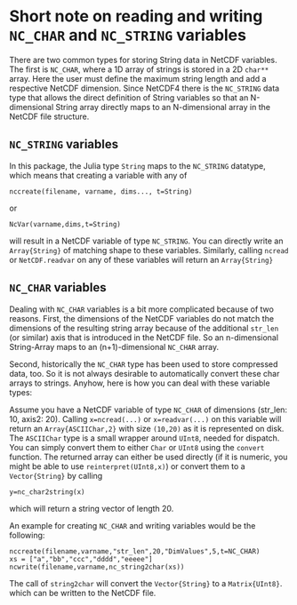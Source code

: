 # Short note on reading and writing `NC_CHAR` and `NC_STRING` variables

There are two common types for storing String data in NetCDF variables. The first is `NC_CHAR`,
where a 1D array of strings is stored in a 2D `char**` array. Here the user must define the maximum
string length and add a respective NetCDF dimension. Since NetCDF4 there is the `NC_STRING` data type that allows
 the direct definition of String variables so that an N-dimensional String array directly maps to an N-dimensional
 array in the NetCDF file structure.

## `NC_STRING` variables

In this package, the Julia type `String` maps to the `NC_STRING` datatype, which means that creating a variable with any of

```
nccreate(filename, varname, dims..., t=String)
```

or

```
NcVar(varname,dims,t=String)
```

will result in a NetCDF variable of type `NC_STRING`. You can directly write an `Array{String}` of matching shape to these
variables. Similarly, calling `ncread` or `NetCDF.readvar` on any of these variables will return an `Array{String}`

## `NC_CHAR` variables

Dealing with `NC_CHAR` variables is a bit more complicated because of two reasons. First, the dimensions of the NetCDF variables
do not match the dimensions of the resulting string array because of the additional `str_len` (or similar) axis that is introduced in the
NetCDF file. So an n-dimensional String-Array maps to an (n+1)-dimensional `NC_CHAR` array.

Second, historically the `NC_CHAR` type has been used to store compressed data, too. So it is not always desirable to automatically convert
these char arrays to strings. Anyhow, here is how you can deal with these variable types:

Assume you have a NetCDF variable of type `NC_CHAR` of dimensions (str_len: 10, axis2: 20).
Calling `x=ncread(...)` or `x=readvar(...)` on this variable will return an `Array{ASCIIChar,2}` with size `(10,20)` as it is represented on disk. The `ASCIIChar` type is a small wrapper around `UInt8`, needed for dispatch. You can simply convert them to either `Char` or `UInt8` using the `convert` function. The returned array can either be used directly (if it is numeric, you might be able to use `reinterpret(UInt8,x)`) or convert them to a `Vector{String}` by calling

    y=nc_char2string(x)

which will return a string vector of length 20.

An example for creating `NC_CHAR` and writing variables would be the following:

```
nccreate(filename,varname,"str_len",20,"DimValues",5,t=NC_CHAR)
xs = ["a","bb","ccc","dddd","eeeee"]
ncwrite(filename,varname,nc_string2char(xs))
```

The call of `string2char` will convert the `Vector{String}` to a `Matrix{UInt8}`. which
can be written to the NetCDF file.
